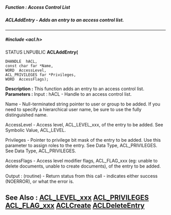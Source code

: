 ##### Function : Access Control List
##### ACLAddEntry - Adds an entry to an access control list.
---
##### #include <acl.h>
STATUS LNPUBLIC **ACLAddEntry(**

	DHANDLE  hACL,
	const char far *Name,
	WORD  AccessLevel,
	ACL_PRIVILEGES far *Privileges,
	WORD  AccessFlags);
**Description :**
This function adds an entry to an access control list.
**Parameters :**
Input :
hACL  -  Handle to an access control list.

Name  -  Null-terminated string pointer to user or group to be added.  If you need to specify a hierarchical user name, be sure to use the fully distinguished name.

AccessLevel  -  Access level, ACL_LEVEL_xxx, of the entry to be added.  See Symbolic Value, ACL_LEVEL.

Privileges  -  Pointer to privilege bit mask of the entry to be added.  Use this parameter to assign roles to the entry.  See Data Type, ACL_PRIVILEGES.  See Data Type, ACL_PRIVILEGES.

AccessFlags  -  Access level modifier flags, ACL_FLAG_xxx  (eg:  unable to delete documents, unable to create documents), of the entry to be added.

Output :
(routine)  -  Return status from this call - indicates either success (NOERROR), or what the error is.


**See Also :**
[ACL_LEVEL_xxx](D:/md_files/ACL_LEVEL_xxx.md)
[ACL_PRIVILEGES](D:/md_files/ACL_PRIVILEGES.md)
[ACL_FLAG_xxx](D:/md_files/ACL_FLAG_xxx.md)
[ACLCreate](D:/md_files/ACLCreate.md)
[ACLDeleteEntry](D:/md_files/ACLDeleteEntry.md)
---
